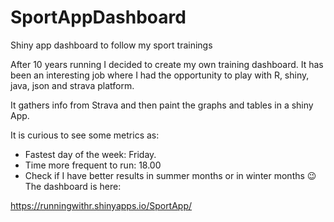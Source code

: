 # SportAppDashboard
Shiny app dashboard to follow my sport trainings

After 10 years running I decided to create my own training dashboard. It has been an interesting job where I had the opportunity to play with R, shiny, java, json and strava platform.

It gathers info from Strava and then paint the graphs and tables in a shiny App.

It is curious to see some metrics as:

* Fastest day of the week: Friday.
* Time more frequent to run: 18.00
* Check if I have better results in summer months or in winter months 😉
The dashboard is here:

https://runningwithr.shinyapps.io/SportApp/
